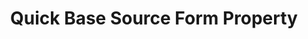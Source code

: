 ---
content-type: "api-form"
form-type: "source"
key: "source-form-properties-quickbase-object"

title: "Quick Base Source Form Property"
description: "{{ api.form-properties.source-forms.quickbase.description }}"

object-attributes:
  - name: "frequency_in_minutes"
    type: "string"
    required: true
    description: |
      {{ connect.common.attributes.frequency | replace: "[INTEGRATION]","Quick Base" }}

  - name: "qb_appid"
    type: "string"
    required: true
    description: |
      The ID of the Quick Base app the user wants to connect. This is a unique alpha-numeric string that can be found in the app's URL when the user is logged into Quick Base.

      For example: If the app URL is `https://stitchdata.quickbase.com/db/bngf9ix7e`, the app ID is `bngf9ix7e`.

  - name: "qb_url"
    type: "string"
    required: true
    description: |
      The URL of the user's Quick Base realm. This value must include the `https://` and the trailing backslash after `db/`.

      For example: If the realm URL is `https://stitchdata.quickbase.com/db/main?a=myqb`, the URL required is `https://stitchdata.quickbase.com/db/`.

  - name: "qb_user_token"
    type: "string"
    required: true
    description: |
      The user's Quick Base user token. [Refer to Stitch's Quick Base documentation for creation instructions]({{ site.baseurl }}/integrations/saas/quick-base#create-quick-base-user-token).

  - name: "start_date"
    type: "string"
    required: true
    description: |
      {{ connect.common.attributes.start-date | replace: "[INTEGRATION]","Quick Base" }}

examples: 
  - code: |
      {  
       "type":"platform.quickbase",
       "properties":{  
          "frequency_in_minutes":"30",
          "qb_appid":"<APP_ID>",
          "qb_url":"https://your-company-name.quickbase.com/db/",
          "qb_user_token":"<USER_TOKEN>",
          "start_date":"2018-01-10T00:00:00Z"
        }
      }
---